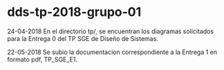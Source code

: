 # dds-tp-2018-grupo-01
24-04-2018
En el directorio tp/, se encuentran los diagramas solicitados para la Entrega 0 del TP SGE de Diseño de Sistemas.

22-05-2018
Se subio la documentacion correspondiente a la Entrega 1 en formato pdf, TP_SGE_E1.

